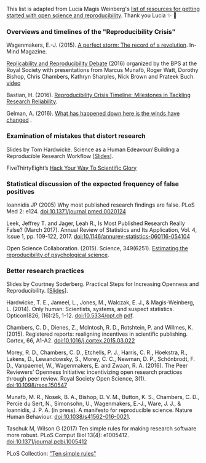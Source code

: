 This list is adapted from Lucia Magis Weinberg's [list of resources for getting started with open science and reproducibility](https://luciamagisweinberg.wordpress.com/2017/03/23/reproducibilityopen-science-resources/). Thank you Lucia :sparkles: :tada:

### Overviews and timelines of the "Reproducibility Crisis"

Wagenmakers, E.-J. (2015). [A perfect storm: The record of a revolution](http://www.in-mind.org/article/a-perfect-storm-the-record-of-a-revolution). In-Mind Magazine.

[Replicability and Reproducibility Debate](http://www.bps.org.uk/what-we-do/bps/governance/boards-and-committees/research-board/research-board-resources/replicability-and-reproducibility-debate/replicability-and-reproducibility-debate) (2016) organized by the BPS at the Royal Society with presentations from Marcus Munafò, Roger Watt, Dorothy Bishop, Chris Chambers, Kathryn Sharples, Nick Brown and Prateek Buch. [video](https://www.youtube.com/watch?v=tTuZ-IEc0Eg&feature=youtu.be)

Bastian, H. (2016). [Reproducibility Crisis Timeline: Milestones in Tackling Research Reliability](http://blogs.plos.org/absolutely-maybe/2016/12/05/reproducibility-crisis-timeline-milestones-in-tackling-research-reliability/).

Gelman, A. (2016). [What has happened down here is the winds have changed](http://andrewgelman.com/2016/09/21/what-has-happened-down-here-is-the-winds-have-changed/) .


### Examination of mistakes that distort research

Slides by Tom Hardwicke. Science as a Human Edeavour/ Building a Reproducible Research Workflow [[Slides](https://osf.io/rxwsp/)]. 

FiveThirtyEight’s [Hack Your Way To Scientific Glory](https://projects.fivethirtyeight.com/p-hacking/) 


### Statistical discussion of the expected frequency of false positives

Ioannidis JP (2005) Why most published research findings are false. PLoS Med 2: e124. [doi:10.1371/journal.pmed.0020124](https://doi.org/10.1371/journal.pmed.0020124)

Leek, Jeffrey T. and Jager, Leah R., Is Most Published Research Really False? (March 2017). Annual Review of Statistics and Its Application, Vol. 4, Issue 1, pp. 109-122, 2017. [doi:10.1146/annurev-statistics-060116-054104](http://doi.org/10.1146/annurev-statistics-060116-054104)

Open Science Collaboration. (2015). Science, 349(6251). [Estimating the reproducibility of psychological science](https://osf.io/ezum7/). 


### Better research practices 

Slides by Courtney Soderberg. Practical Steps for Increasing Openness and Reproducibility. [[Slides](https://osf.io/br8d4/)]. 

Hardwicke, T. E., Jameel, L., Jones, M., Walczak, E. J., & Magis-Weinberg, L. (2014). Only human: Scientists, systems, and suspect statistics. Opticon1826, (16):25, 1-12. [doi:10.5334/opt.ch](http://dx.doi.org/10.5334/opt.ch) [pdf](http://www.tomhardwicke.co.uk/docs/onlyHuman.pdf). 

Chambers, C. D., Dienes, Z., McIntosh, R. D., Rotshtein, P. and Willmes, K. (2015). Registered reports: realigning incentives in scientific publishing. Cortex, 66, A1-A2. [doi:10.1016/j.cortex.2015.03.022](http://dx.doi.org/10.1016/j.cortex.2015.03.022)

Morey, R. D., Chambers, C. D., Etchells, P. J., Harris, C. R., Hoekstra, R., Lakens, D., Lewandowsky, S., Morey, C. C., Newman, D. P., Schönbrodt, F. D., Vanpaemel, W., Wagenmakers, E. and Zwaan, R. A. (2016). The Peer Reviewers’ Openness Initiative: incentivizing open research practices through peer review. Royal Society Open Science, 3(1). [doi:10.1098/rsos.150547](http://doi.org/10.1098/rsos.150547)

Munafò, M. R., Nosek, B. A., Bishop, D. V. M., Button, K. S., Chambers, C. D., Percie du Sert, N., Simonsohn, U., Wagenmakers, E.-J., Ware, J. J., & Ioannidis, J. P. A. (in press). A manifesto for reproducible science. Nature Human Behaviour. [doi:10.1038/s41562-016-0021](https://doi.org/10.1038/s41562-016-0021).

Taschuk M, Wilson G (2017) Ten simple rules for making research software more robust. PLoS Comput Biol 13(4): e1005412. [doi:10.1371/journal.pcbi.1005412](https://doi.org/10.1371/journal.pcbi.1005412)

PLoS Collection: ["Ten simple rules"](http://collections.plos.org/ten-simple-rules)

